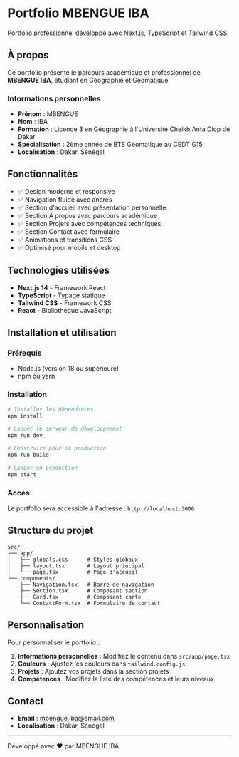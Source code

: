 # Portfolio MBENGUE IBA

Portfolio professionnel développé avec Next.js, TypeScript et Tailwind CSS.

## À propos

Ce portfolio présente le parcours académique et professionnel de **MBENGUE IBA**, étudiant en Géographie et Géomatique.

### Informations personnelles
- **Prénom** : MBENGUE
- **Nom** : IBA
- **Formation** : Licence 3 en Géographie à l'Université Cheikh Anta Diop de Dakar
- **Spécialisation** : 2ème année de BTS Géomatique au CEDT G15
- **Localisation** : Dakar, Sénégal

## Fonctionnalités

- ✅ Design moderne et responsive
- ✅ Navigation fluide avec ancres
- ✅ Section d'accueil avec présentation personnelle
- ✅ Section À propos avec parcours académique
- ✅ Section Projets avec compétences techniques
- ✅ Section Contact avec formulaire
- ✅ Animations et transitions CSS
- ✅ Optimisé pour mobile et desktop

## Technologies utilisées

- **Next.js 14** - Framework React
- **TypeScript** - Typage statique
- **Tailwind CSS** - Framework CSS
- **React** - Bibliothèque JavaScript

## Installation et utilisation

### Prérequis
- Node.js (version 18 ou supérieure)
- npm ou yarn

### Installation
```bash
# Installer les dépendances
npm install

# Lancer le serveur de développement
npm run dev

# Construire pour la production
npm run build

# Lancer en production
npm start
```

### Accès
Le portfolio sera accessible à l'adresse : `http://localhost:3000`

## Structure du projet

```
src/
├── app/
│   ├── globals.css      # Styles globaux
│   ├── layout.tsx       # Layout principal
│   └── page.tsx         # Page d'accueil
└── components/
    ├── Navigation.tsx   # Barre de navigation
    ├── Section.tsx      # Composant section
    ├── Card.tsx         # Composant carte
    └── ContactForm.tsx  # Formulaire de contact
```

## Personnalisation

Pour personnaliser le portfolio :

1. **Informations personnelles** : Modifiez le contenu dans `src/app/page.tsx`
2. **Couleurs** : Ajustez les couleurs dans `tailwind.config.js`
3. **Projets** : Ajoutez vos projets dans la section projets
4. **Compétences** : Modifiez la liste des compétences et leurs niveaux

## Contact

- **Email** : mbengue.iba@email.com
- **Localisation** : Dakar, Sénégal

---

Développé avec ❤️ par MBENGUE IBA


